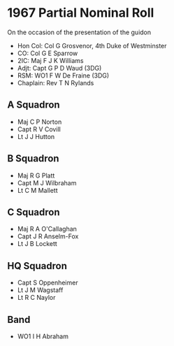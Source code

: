 # 1967 Partial Nominal Roll

On the occasion of the presentation of the guidon

* Hon Col: Col G Grosvenor, 4th Duke of Westminster
* CO: Col G E Sparrow
* 2IC: Maj F J K Williams
* Adjt: Capt G P D Waud (3DG)
* RSM: WO1 F W De Fraine (3DG)
* Chaplain: Rev T N Rylands

## A Squadron

* Maj C P Norton
* Capt R V Covill
* Lt J J Hutton

## B Squadron

* Maj R G Platt
* Capt M J Wilbraham
* Lt C M Mallett

## C Squadron

* Maj R A O'Callaghan
* Capt J R Anselm-Fox
* Lt J B Lockett

## HQ Squadron

* Capt S Oppenheimer
* Lt J M Wagstaff
* Lt R C Naylor

## Band

* WO1 I H Abraham
